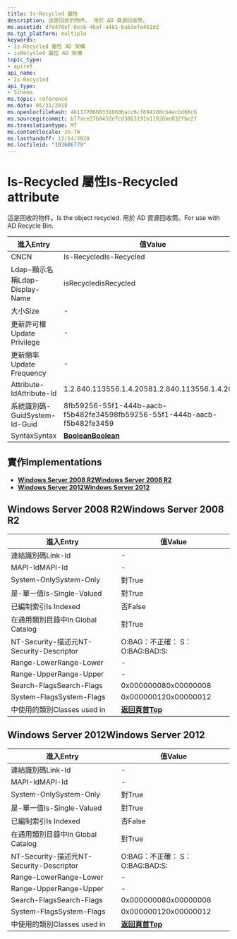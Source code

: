 ```yaml
---
title: Is-Recycled 屬性
description: 這是回收的物件。 用於 AD 資源回收筒。
ms.assetid: d7d470ef-0ec6-4baf-a481-ba63efe451d2
ms.tgt_platform: multiple
keywords:
- Is-Recycled 屬性 AD 架構
- isRecycled 屬性 AD 架構
topic_type:
- apiref
api_name:
- Is-Recycled
api_type:
- Schema
ms.topic: reference
ms.date: 05/31/2018
ms.openlocfilehash: 4b117706603316606acc6cf694288cb4ecbd66cb
ms.sourcegitcommit: b77ace27b0432e7cd3863191b11926be032fbe2f
ms.translationtype: MT
ms.contentlocale: zh-TW
ms.lasthandoff: 12/14/2020
ms.locfileid: "103686779"
---
```

# <a name="is-recycled-attribute"></a><span data-ttu-id="67b9a-106">Is-Recycled 屬性</span><span class="sxs-lookup"><span data-stu-id="67b9a-106">Is-Recycled attribute</span></span>

<span data-ttu-id="67b9a-107">這是回收的物件。</span><span class="sxs-lookup"><span data-stu-id="67b9a-107">Is the object recycled.</span></span> <span data-ttu-id="67b9a-108">用於 AD 資源回收筒。</span><span class="sxs-lookup"><span data-stu-id="67b9a-108">For use with AD Recycle Bin.</span></span>



| <span data-ttu-id="67b9a-109">進入</span><span class="sxs-lookup"><span data-stu-id="67b9a-109">Entry</span></span> | <span data-ttu-id="67b9a-110">值</span><span class="sxs-lookup"><span data-stu-id="67b9a-110">Value</span></span> |
|-------------------|--------------------------------------|
| <span data-ttu-id="67b9a-111">CN</span><span class="sxs-lookup"><span data-stu-id="67b9a-111">CN</span></span>                | <span data-ttu-id="67b9a-112">Is-Recycled</span><span class="sxs-lookup"><span data-stu-id="67b9a-112">Is-Recycled</span></span>                          |
| <span data-ttu-id="67b9a-113">Ldap-顯示名稱</span><span class="sxs-lookup"><span data-stu-id="67b9a-113">Ldap-Display-Name</span></span> | <span data-ttu-id="67b9a-114">isRecycled</span><span class="sxs-lookup"><span data-stu-id="67b9a-114">isRecycled</span></span>                           |
| <span data-ttu-id="67b9a-115">大小</span><span class="sxs-lookup"><span data-stu-id="67b9a-115">Size</span></span>              | \-                                   |
| <span data-ttu-id="67b9a-116">更新許可權</span><span class="sxs-lookup"><span data-stu-id="67b9a-116">Update Privilege</span></span>  | \-                                   |
| <span data-ttu-id="67b9a-117">更新頻率</span><span class="sxs-lookup"><span data-stu-id="67b9a-117">Update Frequency</span></span>  | \-                                   |
| <span data-ttu-id="67b9a-118">Attribute-Id</span><span class="sxs-lookup"><span data-stu-id="67b9a-118">Attribute-Id</span></span>      | <span data-ttu-id="67b9a-119">1.2.840.113556.1.4.2058</span><span class="sxs-lookup"><span data-stu-id="67b9a-119">1.2.840.113556.1.4.2058</span></span>              |
| <span data-ttu-id="67b9a-120">系統識別碼-Guid</span><span class="sxs-lookup"><span data-stu-id="67b9a-120">System-Id-Guid</span></span>    | <span data-ttu-id="67b9a-121">8fb59256-55f1-444b-aacb-f5b482fe3459</span><span class="sxs-lookup"><span data-stu-id="67b9a-121">8fb59256-55f1-444b-aacb-f5b482fe3459</span></span> |
| <span data-ttu-id="67b9a-122">Syntax</span><span class="sxs-lookup"><span data-stu-id="67b9a-122">Syntax</span></span>            | [<span data-ttu-id="67b9a-123">**Boolean**</span><span class="sxs-lookup"><span data-stu-id="67b9a-123">**Boolean**</span></span>](s-boolean.md)         |



## <a name="implementations"></a><span data-ttu-id="67b9a-124">實作</span><span class="sxs-lookup"><span data-stu-id="67b9a-124">Implementations</span></span>

-   [<span data-ttu-id="67b9a-125">**Windows Server 2008 R2**</span><span class="sxs-lookup"><span data-stu-id="67b9a-125">**Windows Server 2008 R2**</span></span>](#windows-server-2008-r2)
-   [<span data-ttu-id="67b9a-126">**Windows Server 2012**</span><span class="sxs-lookup"><span data-stu-id="67b9a-126">**Windows Server 2012**</span></span>](#windows-server-2012)

## <a name="windows-server-2008-r2"></a><span data-ttu-id="67b9a-127">Windows Server 2008 R2</span><span class="sxs-lookup"><span data-stu-id="67b9a-127">Windows Server 2008 R2</span></span>



| <span data-ttu-id="67b9a-128">進入</span><span class="sxs-lookup"><span data-stu-id="67b9a-128">Entry</span></span> | <span data-ttu-id="67b9a-129">值</span><span class="sxs-lookup"><span data-stu-id="67b9a-129">Value</span></span> |
|------------------------|---------------------------------|
| <span data-ttu-id="67b9a-130">連結識別碼</span><span class="sxs-lookup"><span data-stu-id="67b9a-130">Link-Id</span></span>                | \-                              |
| <span data-ttu-id="67b9a-131">MAPI-Id</span><span class="sxs-lookup"><span data-stu-id="67b9a-131">MAPI-Id</span></span>                | \-                              |
| <span data-ttu-id="67b9a-132">System-Only</span><span class="sxs-lookup"><span data-stu-id="67b9a-132">System-Only</span></span>            | <span data-ttu-id="67b9a-133">對</span><span class="sxs-lookup"><span data-stu-id="67b9a-133">True</span></span>                            |
| <span data-ttu-id="67b9a-134">是-單一值</span><span class="sxs-lookup"><span data-stu-id="67b9a-134">Is-Single-Valued</span></span>       | <span data-ttu-id="67b9a-135">對</span><span class="sxs-lookup"><span data-stu-id="67b9a-135">True</span></span>                            |
| <span data-ttu-id="67b9a-136">已編制索引</span><span class="sxs-lookup"><span data-stu-id="67b9a-136">Is Indexed</span></span>             | <span data-ttu-id="67b9a-137">否</span><span class="sxs-lookup"><span data-stu-id="67b9a-137">False</span></span>                           |
| <span data-ttu-id="67b9a-138">在通用類別目錄中</span><span class="sxs-lookup"><span data-stu-id="67b9a-138">In Global Catalog</span></span>      | <span data-ttu-id="67b9a-139">對</span><span class="sxs-lookup"><span data-stu-id="67b9a-139">True</span></span>                            |
| <span data-ttu-id="67b9a-140">NT-Security-描述元</span><span class="sxs-lookup"><span data-stu-id="67b9a-140">NT-Security-Descriptor</span></span> | <span data-ttu-id="67b9a-141">O:BAG：不正確： S：</span><span class="sxs-lookup"><span data-stu-id="67b9a-141">O:BAG:BAD:S:</span></span>                    |
| <span data-ttu-id="67b9a-142">Range-Lower</span><span class="sxs-lookup"><span data-stu-id="67b9a-142">Range-Lower</span></span>            | \-                              |
| <span data-ttu-id="67b9a-143">Range-Upper</span><span class="sxs-lookup"><span data-stu-id="67b9a-143">Range-Upper</span></span>            | \-                              |
| <span data-ttu-id="67b9a-144">Search-Flags</span><span class="sxs-lookup"><span data-stu-id="67b9a-144">Search-Flags</span></span>           | <span data-ttu-id="67b9a-145">0x00000008</span><span class="sxs-lookup"><span data-stu-id="67b9a-145">0x00000008</span></span>                      |
| <span data-ttu-id="67b9a-146">System-Flags</span><span class="sxs-lookup"><span data-stu-id="67b9a-146">System-Flags</span></span>           | <span data-ttu-id="67b9a-147">0x00000012</span><span class="sxs-lookup"><span data-stu-id="67b9a-147">0x00000012</span></span>                      |
| <span data-ttu-id="67b9a-148">中使用的類別</span><span class="sxs-lookup"><span data-stu-id="67b9a-148">Classes used in</span></span>        | [<span data-ttu-id="67b9a-149">**返回頁首**</span><span class="sxs-lookup"><span data-stu-id="67b9a-149">**Top**</span></span>](c-top.md)<br/> |



## <a name="windows-server-2012"></a><span data-ttu-id="67b9a-150">Windows Server 2012</span><span class="sxs-lookup"><span data-stu-id="67b9a-150">Windows Server 2012</span></span>



| <span data-ttu-id="67b9a-151">進入</span><span class="sxs-lookup"><span data-stu-id="67b9a-151">Entry</span></span> | <span data-ttu-id="67b9a-152">值</span><span class="sxs-lookup"><span data-stu-id="67b9a-152">Value</span></span> |
|------------------------|---------------------------------|
| <span data-ttu-id="67b9a-153">連結識別碼</span><span class="sxs-lookup"><span data-stu-id="67b9a-153">Link-Id</span></span>                | \-                              |
| <span data-ttu-id="67b9a-154">MAPI-Id</span><span class="sxs-lookup"><span data-stu-id="67b9a-154">MAPI-Id</span></span>                | \-                              |
| <span data-ttu-id="67b9a-155">System-Only</span><span class="sxs-lookup"><span data-stu-id="67b9a-155">System-Only</span></span>            | <span data-ttu-id="67b9a-156">對</span><span class="sxs-lookup"><span data-stu-id="67b9a-156">True</span></span>                            |
| <span data-ttu-id="67b9a-157">是-單一值</span><span class="sxs-lookup"><span data-stu-id="67b9a-157">Is-Single-Valued</span></span>       | <span data-ttu-id="67b9a-158">對</span><span class="sxs-lookup"><span data-stu-id="67b9a-158">True</span></span>                            |
| <span data-ttu-id="67b9a-159">已編制索引</span><span class="sxs-lookup"><span data-stu-id="67b9a-159">Is Indexed</span></span>             | <span data-ttu-id="67b9a-160">否</span><span class="sxs-lookup"><span data-stu-id="67b9a-160">False</span></span>                           |
| <span data-ttu-id="67b9a-161">在通用類別目錄中</span><span class="sxs-lookup"><span data-stu-id="67b9a-161">In Global Catalog</span></span>      | <span data-ttu-id="67b9a-162">對</span><span class="sxs-lookup"><span data-stu-id="67b9a-162">True</span></span>                            |
| <span data-ttu-id="67b9a-163">NT-Security-描述元</span><span class="sxs-lookup"><span data-stu-id="67b9a-163">NT-Security-Descriptor</span></span> | <span data-ttu-id="67b9a-164">O:BAG：不正確： S：</span><span class="sxs-lookup"><span data-stu-id="67b9a-164">O:BAG:BAD:S:</span></span>                    |
| <span data-ttu-id="67b9a-165">Range-Lower</span><span class="sxs-lookup"><span data-stu-id="67b9a-165">Range-Lower</span></span>            | \-                              |
| <span data-ttu-id="67b9a-166">Range-Upper</span><span class="sxs-lookup"><span data-stu-id="67b9a-166">Range-Upper</span></span>            | \-                              |
| <span data-ttu-id="67b9a-167">Search-Flags</span><span class="sxs-lookup"><span data-stu-id="67b9a-167">Search-Flags</span></span>           | <span data-ttu-id="67b9a-168">0x00000008</span><span class="sxs-lookup"><span data-stu-id="67b9a-168">0x00000008</span></span>                      |
| <span data-ttu-id="67b9a-169">System-Flags</span><span class="sxs-lookup"><span data-stu-id="67b9a-169">System-Flags</span></span>           | <span data-ttu-id="67b9a-170">0x00000012</span><span class="sxs-lookup"><span data-stu-id="67b9a-170">0x00000012</span></span>                      |
| <span data-ttu-id="67b9a-171">中使用的類別</span><span class="sxs-lookup"><span data-stu-id="67b9a-171">Classes used in</span></span>        | [<span data-ttu-id="67b9a-172">**返回頁首**</span><span class="sxs-lookup"><span data-stu-id="67b9a-172">**Top**</span></span>](c-top.md)<br/> |



 

 





